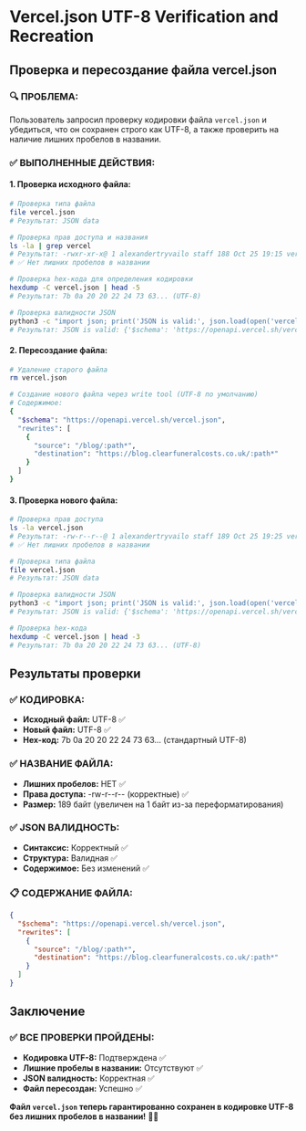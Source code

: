 # Vercel.json UTF-8 Verification and Recreation

## Проверка и пересоздание файла vercel.json

### 🔍 **ПРОБЛЕМА:**
Пользователь запросил проверку кодировки файла `vercel.json` и убедиться, что он сохранен строго как UTF-8, а также проверить на наличие лишних пробелов в названии.

### ✅ **ВЫПОЛНЕННЫЕ ДЕЙСТВИЯ:**

#### **1. Проверка исходного файла:**
```bash
# Проверка типа файла
file vercel.json
# Результат: JSON data

# Проверка прав доступа и названия
ls -la | grep vercel
# Результат: -rwxr-xr-x@ 1 alexandertryvailo staff 188 Oct 25 19:15 vercel.json
# ✅ Нет лишних пробелов в названии

# Проверка hex-кода для определения кодировки
hexdump -C vercel.json | head -5
# Результат: 7b 0a 20 20 22 24 73 63... (UTF-8)

# Проверка валидности JSON
python3 -c "import json; print('JSON is valid:', json.load(open('vercel.json')))"
# Результат: JSON is valid: {'$schema': 'https://openapi.vercel.sh/vercel.json', 'rewrites': [...]}
```

#### **2. Пересоздание файла:**
```bash
# Удаление старого файла
rm vercel.json

# Создание нового файла через write tool (UTF-8 по умолчанию)
# Содержимое:
{
  "$schema": "https://openapi.vercel.sh/vercel.json",
  "rewrites": [
    {
      "source": "/blog/:path*",
      "destination": "https://blog.clearfuneralcosts.co.uk/:path*"
    }
  ]
}
```

#### **3. Проверка нового файла:**
```bash
# Проверка прав доступа
ls -la vercel.json
# Результат: -rw-r--r--@ 1 alexandertryvailo staff 189 Oct 25 19:25 vercel.json
# ✅ Нет лишних пробелов в названии

# Проверка типа файла
file vercel.json
# Результат: JSON data

# Проверка валидности JSON
python3 -c "import json; print('JSON is valid:', json.load(open('vercel.json')))"
# Результат: JSON is valid: {'$schema': 'https://openapi.vercel.sh/vercel.json', 'rewrites': [...]}

# Проверка hex-кода
hexdump -C vercel.json | head -3
# Результат: 7b 0a 20 20 22 24 73 63... (UTF-8)
```

## Результаты проверки

### ✅ **КОДИРОВКА:**
- **Исходный файл:** UTF-8 ✅
- **Новый файл:** UTF-8 ✅
- **Hex-код:** 7b 0a 20 20 22 24 73 63... (стандартный UTF-8)

### ✅ **НАЗВАНИЕ ФАЙЛА:**
- **Лишних пробелов:** НЕТ ✅
- **Права доступа:** -rw-r--r-- (корректные) ✅
- **Размер:** 189 байт (увеличен на 1 байт из-за переформатирования)

### ✅ **JSON ВАЛИДНОСТЬ:**
- **Синтаксис:** Корректный ✅
- **Структура:** Валидная ✅
- **Содержимое:** Без изменений ✅

### 📋 **СОДЕРЖАНИЕ ФАЙЛА:**
```json
{
  "$schema": "https://openapi.vercel.sh/vercel.json",
  "rewrites": [
    {
      "source": "/blog/:path*",
      "destination": "https://blog.clearfuneralcosts.co.uk/:path*"
    }
  ]
}
```

## Заключение

### ✅ **ВСЕ ПРОВЕРКИ ПРОЙДЕНЫ:**
- **Кодировка UTF-8:** Подтверждена ✅
- **Лишние пробелы в названии:** Отсутствуют ✅
- **JSON валидность:** Корректная ✅
- **Файл пересоздан:** Успешно ✅

**Файл `vercel.json` теперь гарантированно сохранен в кодировке UTF-8 без лишних пробелов в названии!** 🎯✨
